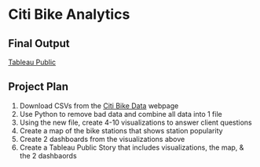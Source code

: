 # Citi Bike Analytics

## Final Output
[Tableau Public](https://public.tableau.com/profile/christina.gangi#!/vizhome/CitiBikeAnalytics_16209592383310/CitiBikeAnalysis)

## Project Plan
1) Download CSVs from the [Citi Bike Data](https://www.citibikenyc.com/system-data) webpage
2) Use Python to remove bad data and combine all data into 1 file
3) Using the new file, create 4-10 visualizations to answer client questions
4) Create a map of the bike stations that shows station popularity
5) Create 2 dashboards from the visualizations above
6) Create a Tableau Public Story that includes visualizations, the map, & the 2 dashbaords


